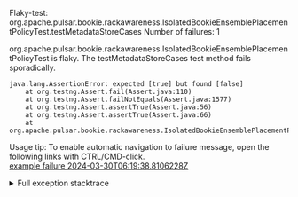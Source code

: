         
Flaky-test: org.apache.pulsar.bookie.rackawareness.IsolatedBookieEnsemblePlacementPolicyTest.testMetadataStoreCases
Number of failures: 1

org.apache.pulsar.bookie.rackawareness.IsolatedBookieEnsemblePlacementPolicyTest is flaky. The testMetadataStoreCases test method fails sporadically.

```
java.lang.AssertionError: expected [true] but found [false]
	at org.testng.Assert.fail(Assert.java:110)
	at org.testng.Assert.failNotEquals(Assert.java:1577)
	at org.testng.Assert.assertTrue(Assert.java:56)
	at org.testng.Assert.assertTrue(Assert.java:66)
	at org.apache.pulsar.bookie.rackawareness.IsolatedBookieEnsemblePlacementPolicyTest.testMetadataStoreCases(IsolatedBookieEnsemblePlacementPolicyTest.java:229)
```

Usage tip: To enable automatic navigation to failure message, open the following links with CTRL/CMD-click.  
[example failure 2024-03-30T06:19:38.8106228Z](https://github.com/apache/pulsar/actions/runs/8488793612/job/23258342470#step:11:3477)  


<details>
<summary>Full exception stacktrace</summary>
<code><pre>
java.lang.AssertionError: expected [true] but found [false]
	at org.testng.Assert.fail(Assert.java:110)
	at org.testng.Assert.failNotEquals(Assert.java:1577)
	at org.testng.Assert.assertTrue(Assert.java:56)
	at org.testng.Assert.assertTrue(Assert.java:66)
	at org.apache.pulsar.bookie.rackawareness.IsolatedBookieEnsemblePlacementPolicyTest.testMetadataStoreCases(IsolatedBookieEnsemblePlacementPolicyTest.java:229)
	at java.base/jdk.internal.reflect.DirectMethodHandleAccessor.invoke(DirectMethodHandleAccessor.java:103)
	at java.base/java.lang.reflect.Method.invoke(Method.java:580)
	at org.testng.internal.invokers.MethodInvocationHelper.invokeMethod(MethodInvocationHelper.java:139)
	at org.testng.internal.invokers.InvokeMethodRunnable.runOne(InvokeMethodRunnable.java:47)
	at org.testng.internal.invokers.InvokeMethodRunnable.call(InvokeMethodRunnable.java:76)
	at org.testng.internal.invokers.InvokeMethodRunnable.call(InvokeMethodRunnable.java:11)
	at java.base/java.util.concurrent.FutureTask.run(FutureTask.java:317)
	at java.base/java.util.concurrent.ThreadPoolExecutor.runWorker(ThreadPoolExecutor.java:1144)
	at java.base/java.util.concurrent.ThreadPoolExecutor$Worker.run(ThreadPoolExecutor.java:642)
	at java.base/java.lang.Thread.run(Thread.java:1583)

</pre></code>
</details>


